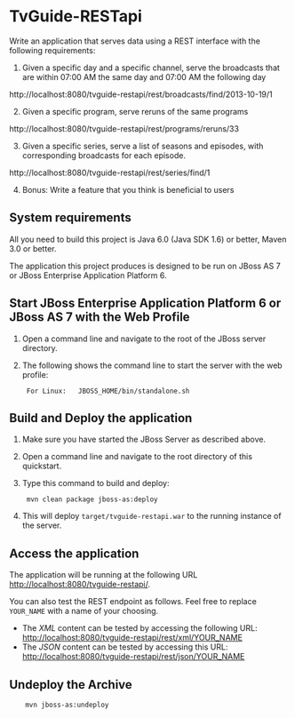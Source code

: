TvGuide-RESTapi
===================

Write an application that serves data using a REST­ interface with the following requirements:

1) Given a specific day and a specific channel, serve the broadcasts that are within 07:00 AM the same day and 07:00 AM the following day

http://localhost:8080/tvguide-restapi/rest/broadcasts/find/2013-10-19/1

2) Given a specific program, serve reruns of the same programs

http://localhost:8080/tvguide-restapi/rest/programs/reruns/33

3) Given a specific series, serve a list of seasons and episodes, with corresponding broadcasts for each episode.

http://localhost:8080/tvguide-restapi/rest/series/find/1

4) Bonus: Write a feature that you think is beneficial to users

System requirements
-------------------

All you need to build this project is Java 6.0 (Java SDK 1.6) or better, Maven 3.0 or better.

The application this project produces is designed to be run on JBoss AS 7 or JBoss Enterprise Application Platform 6.

Start JBoss Enterprise Application Platform 6 or JBoss AS 7 with the Web Profile
-------------------------

1. Open a command line and navigate to the root of the JBoss server directory.
2. The following shows the command line to start the server with the web profile:

        For Linux:   JBOSS_HOME/bin/standalone.sh		

Build and Deploy the application
-------------------------

1. Make sure you have started the JBoss Server as described above.
2. Open a command line and navigate to the root directory of this quickstart.
3. Type this command to build and deploy:

        mvn clean package jboss-as:deploy

4. This will deploy `target/tvguide-restapi.war` to the running instance of the server.


Access the application 
---------------------

The application will be running at the following URL <http://localhost:8080/tvguide-restapi/>.

You can also test the REST endpoint as follows. Feel free to replace `YOUR_NAME` with a name of your choosing.

* The *XML* content can be tested by accessing the following URL: <http://localhost:8080/tvguide-restapi/rest/xml/YOUR_NAME>
* The *JSON* content can be tested by accessing this URL: <http://localhost:8080/tvguide-restapi/rest/json/YOUR_NAME>

Undeploy the Archive
--------------------

        mvn jboss-as:undeploy		

